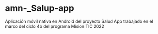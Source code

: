 # amn-_Salup-app
Aplicación móvil nativa en Android del proyecto Salud App trabajado en el marco del ciclo 4b del programa Mision TIC 2022
